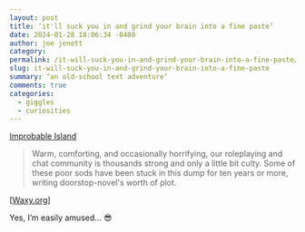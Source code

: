 ```yaml
---
layout: post
title: ‘it'll suck you in and grind your brain into a fine paste’
date: 2024-01-28 18:06:34 -0400
author: joe jenett
category: 
permalink: /it-will-suck-you-in-and-grind-your-brain-into-a-fine-paste/
slug: it-will-suck-you-in-and-grind-your-brain-into-a-fine-paste
summary: ‘an old-school text adventure’
comments: true
categories:
  - giggles
  - curiosities
---
```

<a title="Improbable Island" href="https://www.improbableisland.com/">Improbable Island</a>
<blockquote><p>Warm, comforting, and occasionally horrifying, our roleplaying and chat community is thousands strong and only a little bit culty. Some of these poor sods have been stuck in this dump for ten years or more, writing doorstop-novel's worth of plot.</p></blockquote>
[<a href="https://waxy.org/2024/01/improbable-island/">Waxy.org</a>]

Yes, I’m easily amused... 😎

<a href="https://brid.gy/publish/mastodon"></a>